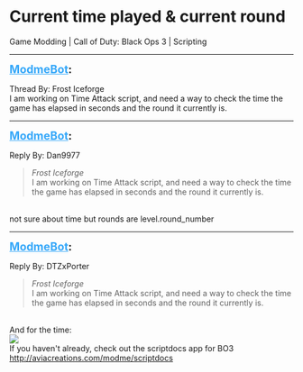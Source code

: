 # Current time played & current round
Game Modding | Call of Duty: Black Ops 3 | Scripting

---
<strong style="font-size: 1.4em;"><span style="text-decoration: underline;text-decoration-color: #34a7f9;"><span style="color:#34a7f9;">ModmeBot</span></span>:</strong>

<p>Thread By: Frost Iceforge<br />I am working on Time Attack script, and need a way to check the time the game has elapsed in seconds and the round it currently is.</p>

---
<strong style="font-size: 1.4em;"><span style="text-decoration: underline;text-decoration-color: #34a7f9;"><span style="color:#34a7f9;">ModmeBot</span></span>:</strong>

<p>Reply By: Dan9977<br /><blockquote><em>Frost Iceforge</em><br />I am working on Time Attack script, and need a way to check the time the game has elapsed in seconds and the round it currently is.</blockquote><br /> not sure about time but rounds are level.round_number</p>

---
<strong style="font-size: 1.4em;"><span style="text-decoration: underline;text-decoration-color: #34a7f9;"><span style="color:#34a7f9;">ModmeBot</span></span>:</strong>

<p>Reply By: DTZxPorter<br /><blockquote><em>Frost Iceforge</em><br />I am working on Time Attack script, and need a way to check the time the game has elapsed in seconds and the round it currently is.</blockquote><br /> And for the time:<br /> <img style="max-width: 500px;" src="http://i.imgur.com/JprspQj.png"><br />If you haven&#39;t already, check out the scriptdocs app for BO3 <a href="http://aviacreations.com/modme/scriptdocs">http://aviacreations.com/modme/scriptdocs</a></p>
